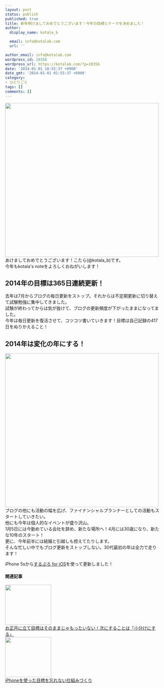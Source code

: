 ```yaml
---
layout: post
status: publish
published: true
title: 新年明けましておめでとうございます！今年の目標とテーマを決めました！
author:
  display_name: kotala_b

  email: info@kotalab.com
  url: ''

author_email: info@kotalab.com
wordpress_id: 10356
wordpress_url: https://kotalab.com/?p=10356
date: '2014-01-01 10:55:37 +0900'
date_gmt: '2014-01-01 01:55:37 +0900'
category:
- ひとりごと
tags: []
comments: []
---
```

<p><img alt="" src="https://kotalab.com/wp-content/uploads/slooProImg_20140101105533.jpg" width="500" height="500" class="slooProImg" /><br />
あけましておめでとうございます！こたら(@kotala_b)です。<br />
今年もkotala's noteをよろしくおねがいします！<br />
<!--more--></p>
<h2>2014年の目標は365日連続更新！</h2>
<p>去年は7月からブログの毎日更新をストップ。それからは不定期更新に切り替えて試験勉強に集中してきました。<br />
試験が終わってからは気が抜けて、ブログの更新頻度が下がったままになってました。<br />
今年は毎日更新を復活させて、コツコツ書いていきます！目標は自己記録の417日をぬりかえること！</p>
<h2>2014年は変化の年にする！</h2>
<p><img alt="" src="https://kotalab.com/wp-content/uploads/slooProImg_20140101105531.jpg" width="500" height="500" class="slooProImg" /><br />
ブログの他にも活動の幅を広げ、ファイナンシャルプランナーとしての活動もスタートしていきたい。<br />
他にも今年は個人的なイベントが盛り沢山。<br />
1月5日には今勤めている会社を辞め、新たな場所へ！4月には30歳になり、新たな10年のスタート！<br />
更に、今年前半には結婚と引越しも控えてたりします。<br />
そんな忙しい中でもブログ更新をストップしない。30代最初の年は全力で走ります！</p>
<p>iPhone 5sから<a href="https://itunes.apple.com/jp/app/surupuro-for-ios-buroguedita/id436676299?mt=8&uo=4&at=10l4yU" rel="nofollow" target="_blank">するぷろ for iOS</a>を使って更新しました！</p>
<h4 class="rel">関連記事</h4>
<div class="shht">
<div class="shhtimg"><a href="https://kotalab.com/plan-next-action" target="_blank"><img src="https://kotalab.com/wp-content/uploads/taskstart_20121005.jpg" alt="" width="150" height="130" /></a></div>
<div class="shhttext"><a href="https://kotalab.com/plan-next-action" target="_blank">お正月に立て目標はそのままじゃもったいない！次にすることは「小分けにする」</a><span class="removed_link" title="b.hatena.ne.jp/entry/https://kotalab.com/plan-next-action"><img border="0" src="https://b.hatena.ne.jp/entry/image/https://kotalab.com/plan-next-action" alt="" /></span></div>
</div>
<div class="shht">
<div class="shhtimg"><a href="https://kotalab.com/dont-forget-plan-with-iphone" target="_blank"><img src="https://kotalab.com/wp-content/uploads/dont-forget-plan-with-iphone_140104_01.jpg" alt="" width="150" height="130" /></a></div>
<div class="shhttext"><a href="https://kotalab.com/dont-forget-plan-with-iphone" target="_blank">iPhoneを使った目標を忘れない仕組みづくり</a><a href="https://b.hatena.ne.jp/entry/https://kotalab.com/dont-forget-plan-with-iphone" target="_blank"><img border="0" src="https://b.hatena.ne.jp/entry/image/https://kotalab.com/dont-forget-plan-with-iphone" alt="" /></a></div>
</div>
